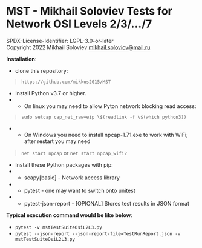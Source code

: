 # MST - Mikhail Soloviev Tests for Network OSI Levels 2/3/.../7

SPDX-License-Identifier: LGPL-3.0-or-later<br>
Copyright 2022 Mikhail Soloviev <mikhail.soloviov@mail.ru>

**Installation**:
- clone this repository:
> `https://github.com/mikkos2015/MST`
- Install Python v3.7 or higher.
- - On linux you may need to allow Pyton network blocking read access:
> `sudo setcap cap_net_raw=eip \$(readlink -f \$(which python3))`
- - On Windows you need to install npcap-1.71.exe to work with WiFi; after restart you may need
> `net start npcap` or `net start npcap_wifi2`
- Install these Python packages with pip:
- - scapy[basic] - Network access library
- - pytest - one may want to switch onto unitest
- - pytest-json-report - [OPIONAL] Stores test results in JSON format

**Typical execution command would be like below**:
- `pytest -v mstTestSuiteOsiL2L3.py`
- `pytest --json-report --json-report-file=TestRunReport.json -v mstTestSuiteOsiL2L3.py`

